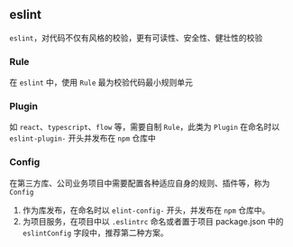 ## eslint
`eslint`，对代码不仅有风格的校验，更有可读性、安全性、健壮性的校验

### Rule
在 `eslint` 中，使用 `Rule` 最为校验代码最小规则单元
### Plugin
如 `react`、`typescript`、`flow` 等，需要自制 `Rule`，此类为 `Plugin`
在命名时以 `eslint-plugin-` 开头并发布在 `npm` 仓库中
### Config
在第三方库、公司业务项目中需要配置各种适应自身的规则、插件等，称为 `Config`
1.  作为库发布，在命名时以 `elint-config-` 开头，并发布在 `npm` 仓库中。
2.  为项目服务，在项目中以 `.eslintrc` 命名或者置于项目 package.json 中的 `eslintConfig` 字段中，推荐第二种方案。